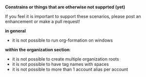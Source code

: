 
**Constrains or things that are otherwise not supprted (yet)**

If you feel it is important to support these scenarios, please post an enhancement or make a pull request!

**in general**
- it is not possible to run org-formation on windows

**within the organization section**:
- it is not possible to create multiple organization roots
- it is not possible to have tag names with spaces
- it is not possible to more than 1 account alias per account

